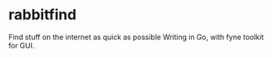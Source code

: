 # rabbitfind
Find stuff on the internet as quick as possible
Writing in Go, with fyne toolkit for GUI.
